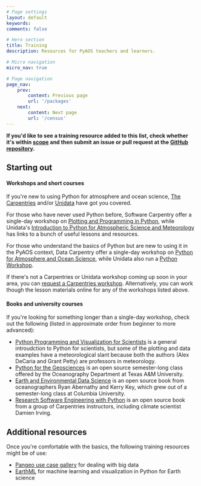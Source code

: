 ```yaml
---
# Page settings
layout: default
keywords:
comments: false

# Hero section
title: Training
description: Resources for PyAOS teachers and learners.

# Micro navigation
micro_nav: true

# Page navigation
page_nav:
    prev:
        content: Previous page
        url: '/packages'
    next:
        content: Next page
        url: '/census'
---
```


<div class="callout callout--success">
    <p><strong>If you'd like to see a training resource added to this list,
    check whether it's within
    <a href="https://github.com/PyAOS/pyaos.github.io/blob/master/README.md#scope">scope</a>
    and then submit an issue or pull request at the
    <a href="https://github.com/PyAOS/pyaos.github.io/">GitHub repository</a>.</strong>
    </p>
</div>

## Starting out

#### Workshops and short courses

If you're new to using Python for atmosphere and ocean science,
[The Carpentries](https://carpentries.org/) and/or
[Unidata](https://unidata.github.io/python-training/) have got you covered. 

For those who have never used Python before,
Software Carpentry offer a single-day workshop on 
[Plotting and Programming in Python](http://swcarpentry.github.io/python-novice-gapminder/),
while Unidata's [Introduction to Python for Atmospheric Science and Meteorology](https://unidata.github.io/python-training/python/intro-to-python/)
has links to a bunch of useful lessons and resources.

For those who understand the basics of Python but are new to using it in the PyAOS context,
Data Carpentry offer a single-day workshop on 
[Python for Atmosphere and Ocean Science](https://carpentrieslab.github.io/python-aos-lesson/),
while Unidata also run a [Python Workshop](https://unidata.github.io/python-training/workshop/workshop-intro/).

If there's not a Carpentries or Unidata workshop coming up soon in your area,
you can [request a Carpentries workshop](https://carpentries.org/workshops/).
Alternatively, you can work though the lesson materials online
for any of the workshops listed above.


#### Books and university courses

If you're looking for something longer than a single-day workshop,
check out the following
(listed in approximate order from beginner to more advanced):  
* [Python Programming and Visualization for Scientists](https://sundogpublishingstore.myshopify.com/products/python-programming-and-visualization-for-scientists-2nd-ed) is a general introudction to Python for scientists,
but some of the plotting and data examples have a meteorological slant
because both the authors (Alex DeCaria and Grant Petty) are professors in meteorology.
* [Python for the Geosciences](https://github.com/kthyng/python4geosciences)
is an open source semester-long class offered by the Oceanography Department at Texas A&M University.
* [Earth and Environmental Data Science](https://earth-env-data-science.github.io)
is an open source book from oceanographers Ryan Abernathy and Kerry Key,
which grew out of a semester-long class at Columbia University.
* [Research Software Engineering with Python](https://merely-useful.github.io/py-rse/)
is an open source book from a group of Carpentries instructors,
including climate scientist Damien Irving.


## Additional resources

Once you're comfortable with the basics,
the following training resources might be of use:
* [Pangeo use case gallery](https://pangeo.io/use_cases/index.html) for dealing with big data
* [EarthML](https://earthml.holoviz.org/index.html) for machine learning and visualization in Python for Earth science



